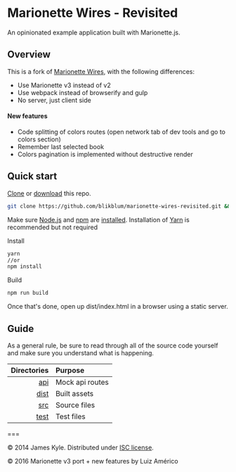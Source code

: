 Marionette Wires - Revisited
============================

An opinionated example application built with Marionette.js. 

## Overview

This is a fork of [Marionette Wires](https://github.com/thejameskyle/marionette-wires), with the following differences:

* Use Marionette v3 instead of v2
* Use webpack instead of browserify and gulp
* No server, just client side

#### New features

* Code splitting of colors routes (open network tab of dev tools and go to colors section)
* Remember last selected book
* Colors pagination is implemented without destructive render 
 

## Quick start

[Clone](http://git-scm.com/docs/git-clone) or [download](https://github.com/blikblum/marionette.routing/archive/master.zip) this repo.

```sh
git clone https://github.com/blikblum/marionette-wires-revisited.git && cd marionette-wires-revisited
```

Make sure [Node.js](http://nodejs.org/) and [npm](https://www.npmjs.org/) are
[installed](http://nodejs.org/download/). Installation of [Yarn](https://yarnpkg.com/) is recommended but not required 

Install
```sh
yarn
//or
npm install
```

Build
```sh
npm run build
```

Once that's done, open up dist/index.html in a browser using a static server.

## Guide

As a general rule, be sure to read through all of the source code yourself and make sure you understand what is happening.

| Directories | Purpose |
| ---:|:--- |
| [api](./api) | Mock api routes |
| [dist](./dist) | Built assets |
| [src](./src) | Source files |
| [test](./test) | Test files |

===

&copy; 2014 James Kyle. Distributed under [ISC license](LICENSE.md).

&copy; 2016 Marionette v3 port + new features by Luiz Américo

